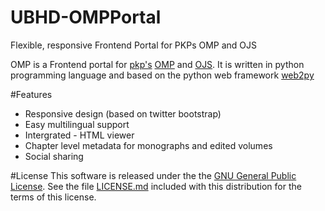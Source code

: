 # UBHD-OMPPortal
Flexible, responsive Frontend Portal for  PKPs OMP and OJS

OMP is a Frontend portal for [pkp's](https://pkp.sfu.ca/) [OMP](https://pkp.sfu.ca/omp/) and [OJS](https://pkp.sfu.ca/ojs/).
It is written in python programming language and  based on the python web framework [web2py](http://www.web2py.com)

#Features
- Responsive design (based on twitter bootstrap)
- Easy multilingual support
- Intergrated - HTML viewer
- Chapter level metadata for monographs and edited volumes
- Social sharing

#License
This software is released under the the [GNU General Public License](LICENSE.md).
See the file [LICENSE.md](LICENSE.md) included with this distribution for the terms of this license.







